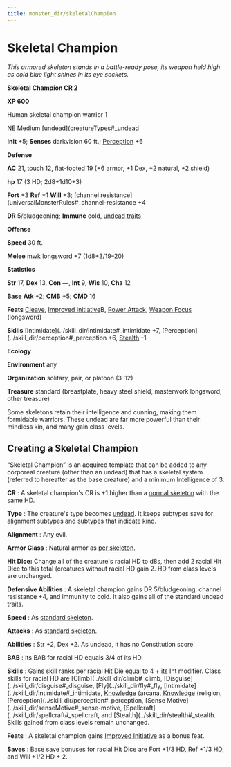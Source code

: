 ```yaml
---
title: monster_dir/skeletalChampion
---
```

# Skeletal Champion

_This armored skeleton stands in a battle-ready pose, its weapon held high as cold blue light shines in its eye sockets._

**Skeletal Champion CR 2**

**XP 600**

Human skeletal champion warrior 1

NE Medium [undead](creatureTypes#_undead

**Init** +5; **Senses** darkvision 60 ft.; [Perception](../skill_dir/perception#_perception) +6

**Defense**

**AC** 21, touch 12, flat-footed 19 (+6 armor, +1 Dex, +2 natural, +2 shield)

**hp** 17 (3 HD; 2d8+1d10+3)

**Fort** +3 **Ref** +1 **Will** +3; [channel resistance](universalMonsterRules#_channel-resistance +4

**DR** 5/bludgeoning; **Immune** cold, [undead traits](universalMonsterRules#_undead-traits)

**Offense**

**Speed** 30 ft.

**Melee** mwk longsword +7 (1d8+3/19–20)

**Statistics**

**Str** 17, **Dex** 13, **Con** —, **Int** 9, **Wis** 10, **Cha** 12

**Base**  **Atk** +2; **CMB** +5; **CMD** 16

**Feats** [Cleave](../feats#_cleave), [Improved Initiative](../feats#_improved-initiative)B, [Power Attack](../feats#_power-attack), [Weapon Focus](../feats#_weapon-focus) (longsword)

**Skills** [Intimidate](../skill_dir/intimidate#_intimidate +7, [Perception](../skill_dir/perception#_perception +6, [Stealth](../skill_dir/stealth#_stealth) –1

**Ecology**

**Environment** any

**Organization** solitary, pair, or platoon (3–12)

**Treasure** standard (breastplate, heavy steel shield, masterwork longsword, other treasure)

Some skeletons retain their intelligence and cunning, making them formidable warriors. These undead are far more powerful than their mindless kin, and many gain class levels.

## Creating a Skeletal Champion

“Skeletal Champion” is an acquired template that can be added to any corporeal creature (other than an undead) that has a skeletal system (referred to hereafter as the base creature) and a minimum Intelligence of 3.

**CR** : A skeletal champion's CR is +1 higher than a [normal skeleton](skeleton) with the same HD.

**Type** : The creature's type becomes [undead](creatureTypes#_undead). It keeps subtypes save for alignment subtypes and subtypes that indicate kind.

**Alignment** : Any evil.

**Armor Class** : Natural armor as [per skeleton](skeleton).

**Hit Dice:** Change all of the creature's racial HD to d8s, then add 2 racial Hit Dice to this total (creatures without racial HD gain 2. HD from class levels are unchanged.

**Defensive Abilities** : A skeletal champion gains DR 5/bludgeoning, channel resistance +4, and immunity to cold. It also gains all of the standard undead traits.

**Speed** : As [standard skeleton](skeleton).

**Attacks** : As [standard skeleton](skeleton).

**Abilities** : Str +2, Dex +2. As undead, it has no Constitution score.

**BAB** : Its BAB for racial HD equals 3/4 of its HD.

**Skills** : Gains skill ranks per racial Hit Die equal to 4 + its Int modifier. Class skills for racial HD are [Climb](../skill_dir/climb#_climb, [Disguise](../skill_dir/disguise#_disguise, [Fly](../skill_dir/fly#_fly, [Intimidate](../skill_dir/intimidate#_intimidate, [Knowledge](../skill_dir/knowledge#_knowledge) (arcana, [Knowledge](../skill_dir/knowledge#_knowledge) (religion, [Perception](../skill_dir/perception#_perception, [Sense Motive](../skill_dir/senseMotive#_sense-motive, [Spellcraft](../skill_dir/spellcraft#_spellcraft, and [Stealth](../skill_dir/stealth#_stealth. Skills gained from class levels remain unchanged.

**Feats** : A skeletal champion gains [Improved Initiative](../feats#_improved-initiative) as a bonus feat.

**Saves** : Base save bonuses for racial Hit Dice are Fort +1/3 HD, Ref +1/3 HD, and Will +1/2 HD + 2.

